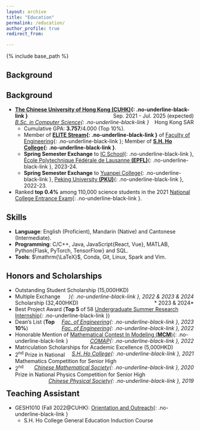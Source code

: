 ```yaml
---
layout: archive
title: "Education"
permalink: /education/
author_profile: true
redirect_from:

---
```


{% include base_path %} 

## Background

## Background

* **[The Chinese University of Hong Kong (CUHK)](https://www.cuhk.edu.hk/english/index.html){: .no-underline-black-link }**
  <span style="float: right;">Sep. 2021 - Jul. 2025 (expected)</span>  
  *[B.Sc. in Computer Science](https://www.cse.cuhk.edu.hk/academics/cscin/){: .no-underline-black-link }*
  <span style="float: right;">Hong Kong SAR</span>  
  * Cumulative GPA: **3.757**/4.000 (Top 10%).
  * Member of **[ELITE Stream](https://www.erg.cuhk.edu.hk/erg/Elite){: .no-underline-black-link }** of [Faculty of Engineering](https://www.erg.cuhk.edu.hk/erg/){: .no-underline-black-link }; Member of **[S.H. Ho College](https://www.shho.cuhk.edu.hk){: .no-underline-black-link }**.
  * **Spring Semester Exchange** to [IC School](https://www.epfl.ch/schools/ic/){: .no-underline-black-link }, [École Polytechnique Fédérale de Lausanne **(EPFL)**](https://www.epfl.ch/en/){: .no-underline-black-link }, 2023-24.
  * **Spring Semester Exchange** to [Yuanpei College](https://yuanpei.pku.edu.cn/en/){: .no-underline-black-link }, [Peking University **(PKU)**](https://english.pku.edu.cn){: .no-underline-black-link }, 2022-23.
* Ranked **top 0.4%** among 110,000 science students in the 2021 [National College Entrance Exam](https://en.wikipedia.org/wiki/Gaokao){: .no-underline-black-link }.


## Skills

* **Language**: English (Proficient), Mandarin (Native) and Cantonese (Intermediate).
* **Programming**:  C/C++, Java, JavaScript{React, Vue}, MATLAB, Python{Flask, PyTorch, TensorFlow} and SQL.
* **Tools**: $\mathrm{\LaTeX}$, Conda, Git, Linux, Spark and Vim.


## Honors and Scholarships
* Outstanding Student Scholarship (15,000HKD)<span style="float: right;">*){: .no-underline-black-link }, 2022 & 2023 & 2024*</span>  
* Multiple Exchange Scholarship (32,400HKD)<span style="float: right;">* 2023 & 2024*</span>
* Best Project Award (**Top 5** of 58 [Undergraduate Summer Research Internship](https://www.erg.cuhk.edu.hk/erg/SummerResearchInternship){: .no-underline-black-link })<span style="float: right;">*[Fac. of Engineering](https://www.erg.cuhk.edu.hk/erg/){: .no-underline-black-link }, 2023*</span>  
* Dean’s List (**Top 10%**)<span style="float: right;">*[Fac. of Engineering](https://www.erg.cuhk.edu.hk/erg/){: .no-underline-black-link }, 2022*</span>  
* Honorable Mention of [Mathematical Contest In Modeling (**MCM**)](https://www.comap.com/contests/mcm-icm){: .no-underline-black-link }<span style="float: right;">*[COMAP](https://www.comap.com){: .no-underline-black-link }, 2022*</span>  
* Matriculation Scholarships for Academic Excellence (5,000HKD)<span style="float: right;">*[S.H. Ho College](https://www.shho.cuhk.edu.hk){: .no-underline-black-link }, 2021*</span>
* 2<sup>nd</sup> Prize in National Mathematics Competition for Senior High<span style="float: right;">*[Chinese Mathematical Society](https://www.cms.org.cn/en/Home/about/about.html){: .no-underline-black-link }, 2020*</span>  
* 2<sup>nd</sup> Prize in National Physics Competition for Senior High<span style="float: right;">*[Chinese Physical Society](http://cps-old.t2.dyuntech.com/English.htm){: .no-underline-black-link }, 2019*</span>  


## Teaching Assistant

* GESH1010 (Fall 2022@CUHK): [Orientation and Outreach](https://www.shho.cuhk.edu.hk/general-education/induction-course-gesh1010-orientation-and-outreach/){: .no-underline-black-link }
  * S.H. Ho College General Education Induction Course

